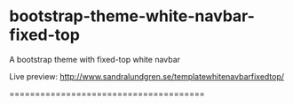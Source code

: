 bootstrap-theme-white-navbar-fixed-top
======================================

A bootstrap theme with fixed-top white navbar

Live preview: http://www.sandralundgren.se/templatewhitenavbarfixedtop/

======================================
